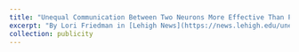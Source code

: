 ```yaml
---
title: "Unequal Communication Between Two Neurons More Effective Than Previously Thought"
excerpt: "By Lori Friedman in [Lehigh News](https://news.lehigh.edu/unequal-communication-between-two-neurons-more-effective-than-previously-thought); Published February 18, 2022<br/><img src='https://news.lehigh.edu/sites/news/files/2022-02/RESIZEiStock-koto_feja_0.jpg'>"
collection: publicity
---
```


